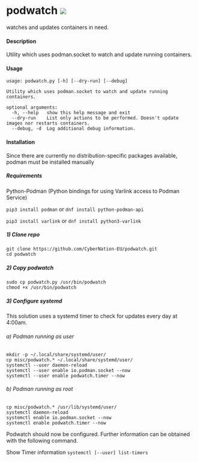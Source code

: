 # podwatch ![](https://www.iconfinder.com/icons/44356/download/png/32)
watches and updates containers in need.

#### Description
Utility which uses podman.socket to watch and update running containers.

#### Usage 
```
usage: podwatch.py [-h] [--dry-run] [--debug]

Utility which uses podman.socket to watch and update running containers.

optional arguments:
  -h, --help   show this help message and exit
  --dry-run    List only actions to be performed. Doesn't update images nor restarts containers.
  --debug, -d  Log additional debug information.
```


#### Installation
Since there are currently no distribution-specific packages available, podman must be installed manually

##### Requirements

Python-Podman (Python bindings for using Varlink access to Podman Service)

`pip3 install podman` or `dnf install python-podman-api`

`pip3 install varlink` or `dnf install python3-varlink`

##### 1) Clone repo
```
git clone https://github.com/CyberNation-EU/podwatch.git
cd podwatch
```

##### 2) Copy podwatch
```
sudo cp podwatch.py /usr/bin/podwatch
chmod +x /usr/bin/podwatch
```

##### 3) Configure systemd

This solution uses a systemd timer to check for updates every day at 4:00am.

###### a) Podman running as user

```
mkdir -p ~/.local/share/systemd/user/
cp misc/podwatch.* ~/.local/share/systemd/user/
systemctl --user daemon-reload
systemctl --user enable io.podman.socket --now
systemctl --user enable podwatch.timer --now
```

###### b) Podman running as root

```
cp misc/podwatch.* /usr/lib/systemd/user/
systemctl daemon-reload
systemctl enable io.podman.socket --now
systemctl enable podwatch.timer --now
```

Podwatch should now be configured. Further information can be obtained with the following command.

Show Timer information
`systemctl [--user] list-timers`
